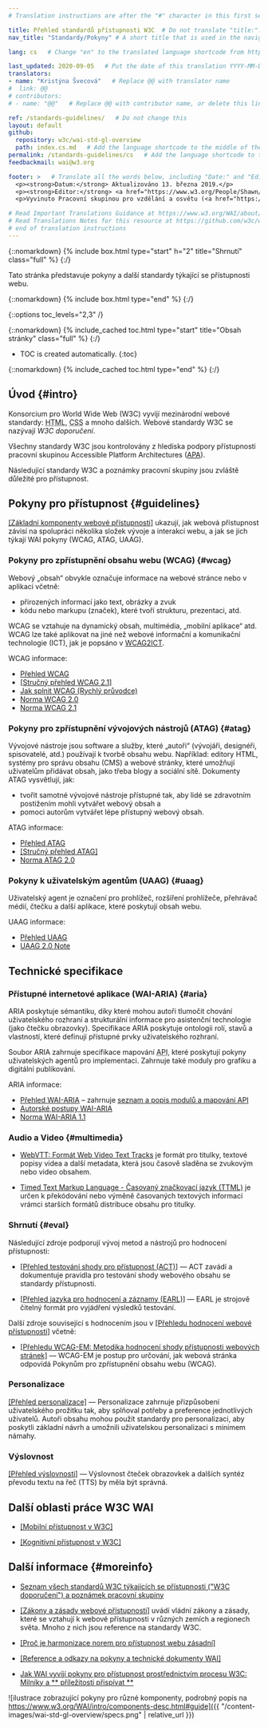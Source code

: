 ```yaml
---
# Translation instructions are after the "#" character in this first section. They are comments that do not show up in the web page. You do not need to translate the instructions after #.

title: Přehled standardů přístupnosti W3C  # Do not translate "title:". Do translate the text after "title:".
nav_title: "Standardy/Pokyny" # A short title that is used in the navigation

lang: cs   # Change "en" to the translated language shortcode from https://www.iana.org/assignments/language-subtag-registry/language-subtag-registry

last_updated: 2020-09-05   # Put the date of this translation YYYY-MM-DD (with month in the middle)
translators: 
- name: "Kristýna Švecová"   # Replace @@ with translator name
#  link: @@
# contributors:
# - name: "@@"   # Replace @@ with contributor name, or delete this line if none

ref: /standards-guidelines/   # Do not change this
layout: default
github:
  repository: w3c/wai-std-gl-overview
  path: index.cs.md   # Add the language shortcode to the middle of the filename, for example index.fr.md
permalink: /standards-guidelines/cs   # Add the language shortcode to the end; for example /standards-guidelines/fr
feedbackmail: wai@w3.org

footer: >   # Translate all the words below, including "Date:" and "Editor:". Do not change these dates.
  <p><strong>Datum:</strong> Aktualizováno 13. března 2019.</p>
  <p><strong>Editor:</strong> <a href="https://www.w3.org/People/Shawn/">Shawn Lawton Henry</a>.</p>
  <p>Vyvinuto Pracovní skupinou pro vzdělání a osvětu (<a href="https://www.w3.org/WAI/EO/">EOWG</a>).</p>

# Read Important Translations Guidance at https://www.w3.org/WAI/about/translating/#important
# Read Translations Notes for this resource at https://github.com/w3c/wai-std-gl-overview/blob/master/README.md
# end of translation instructions
---
```



{::nomarkdown}
{% include box.html type="start" h="2" title="Shrnutí" class="full" %}
{:/}

Tato stránka představuje pokyny a další standardy týkající se přístupnosti webu.

{::nomarkdown}
{% include box.html type="end" %}
{:/}


{::options toc_levels="2,3" /}

{::nomarkdown}
{% include_cached toc.html type="start" title="Obsah stránky" class="full" %}
{:/}

-   TOC is created automatically.
{:toc}

{::nomarkdown}
{% include_cached toc.html type="end" %}
{:/}

## Úvod {#intro}

Konsorcium pro World Wide Web (W3C) vyvíjí mezinárodní webové standardy: <abbr title="Hypertext Markup Language - textový značkovací jazyk">HTML</abbr>, <abbr title="Kaskádové styly">CSS</abbr> a mnoho dalších. Webové standardy W3C se nazývají <dfn>W3C doporučení</dfn>.

Všechny standardy W3C jsou kontrolovány z hlediska podpory přístupnosti pracovní skupinou Accessible Platform Architectures ([APA](/about/groups/apawg/)).

Následující standardy W3C a poznámky pracovní skupiny jsou zvláště důležité pro přístupnost.

## Pokyny pro přístupnost {#guidelines}

[[Základní komponenty webové přístupnosti]](/fundamentals/components/) ukazují, jak webová přístupnost závisí na spolupráci několika složek vývoje a interakcí webu, a jak se jich týkají WAI pokyny (WCAG, ATAG, UAAG).

### Pokyny pro zpřístupnění obsahu webu (WCAG) {#wcag}

Webový „obsah“ obvykle označuje informace na webové stránce nebo v aplikaci včetně:

* přirozených informací jako text, obrázky a zvuk
* kódu nebo markupu (značek), které tvoří strukturu, prezentaci, atd.

WCAG se vztahuje na dynamický obsah, multimédia, „mobilní aplikace“ atd. WCAG lze také aplikovat na jiné než webové informační a komunikační technologie (ICT), jak je popsáno v [WCAG2ICT](/standards-guidelines/wcag/non-web-ict/).

WCAG informace:
- [Přehled WCAG](/standards-guidelines/wcag/)
- [[Stručný přehled WCAG 2.1]](/standards-guidelines/wcag/glance/)
- [Jak splnit WCAG (Rychlý průvodce)](https://www.w3.org/WAI/WCAG21/quickref/)
- [Norma WCAG 2.0](https://www.w3.org/TR/WCAG20/)
- [Norma WCAG 2.1](https://www.w3.org/TR/WCAG21/)

### Pokyny pro zpřístupnění vývojových nástrojů (ATAG) {#atag}

Vývojové nástroje jsou software a služby, které „autoři“ (vývojáři, designéři, spisovatelé, atd.) používají k tvorbě obsahu webu. Například: editory HTML, systémy pro správu obsahu (CMS) a webové stránky, které umožňují uživatelům přidávat obsah, jako třeba blogy a sociální sítě. Dokumenty ATAG vysvětlují, jak:
* tvořit samotné vývojové nástroje přístupné tak, aby lidé se zdravotním postižením mohli vytvářet webový obsah a
* pomoci autorům vytvářet lépe přístupný webový obsah.

ATAG informace:
- [Přehled ATAG](/standards-guidelines/atag/)
- [[Stručný přehled ATAG]](/standards-guidelines/atag/glance/)
- [Norma ATAG 2.0](https://www.w3.org/TR/ATAG/)

### Pokyny k uživatelským agentům (UAAG) {#uaag}

Uživatelský agent je označení pro prohlížeč, rozšíření prohlížeče, přehrávač médií, čtečku a další aplikace, které poskytují obsah webu.

UAAG informace:
- [Přehled UAAG](/standards-guidelines/uaag/)
- [UAAG 2.0 Note](https://www.w3.org/TR/UAAG20/) <!-- unclear about the meaning of "Note" here -->

## Technické specifikace

### Přístupné internetové aplikace (WAI-ARIA) {#aria}

ARIA poskytuje sémantiku, díky které mohou autoři tlumočit chování uživatelského rozhraní a strukturální informace pro asistenční technologie (jako čtečku obrazovky). Specifikace ARIA poskytuje ontologii rolí, stavů a vlastností, které definují přístupné prvky uživatelského rozhraní.

Soubor ARIA zahrnuje specifikace mapování <abbr title="rozhraní pro programování aplikací">API</abbr>, které poskytují pokyny uživatelských agentů pro implementaci. Zahrnuje také moduly pro grafiku a digitální publikování.

ARIA informace:
- [Přehled WAI-ARIA](/standards-guidelines/aria/) – zahrnuje [seznam a popis modulů a mapování API](/standards-guidelines/aria/#versions)
- [Autorské postupy WAI-ARIA](https://www.w3.org/TR/wai-aria-practices/)
- [Norma WAI-ARIA 1.1](https://www.w3.org/TR/wai-aria-1.1/)

### Audio a Video {#multimedia}

- [WebVTT: Formát Web Video Text Tracks](https://www.w3.org/TR/webvtt/) je formát pro titulky, textové popisy videa a další metadata, která jsou časově sladěna se zvukovým nebo video obsahem.

- [Timed Text Markup Language - Časovaný značkovací jazyk (TTML)](https://www.w3.org/TR/ttml/) je určen k překódování nebo výměně časovaných textových informací vrámci starších formátů distribuce obsahu pro titulky.

### Shrnutí {#eval}

Následující zdroje podporují vývoj metod a nástrojů pro hodnocení přístupnosti:

- [[Přehled testování shody pro přístupnost (ACT)]](/standards-guidelines/act/) &mdash; ACT zavádí a dokumentuje pravidla pro testování shody webového obsahu se standardy přístupnosti.

- [[Přehled jazyka pro hodnocení a záznamy (EARL)]](/standards-guidelines/earl/) &mdash; EARL je strojově čitelný formát pro vyjádření výsledků testování.

Další zdroje související s hodnocením jsou v [[Přehledu hodnocení webové přístupnosti]](/test-evaluate/) včetně:

- [[Přehledu WCAG-EM: Metodika hodnocení shody přístupnosti webových stránek]](/test-evaluate/conformance/wcag-em/) &mdash; WCAG-EM je postup pro určování, jak webová stránka odpovídá Pokynům pro zpřístupnění obsahu webu (WCAG).

### Personalizace

[[Přehled personalizace]](/personalization/) &mdash; Personalizace zahrnuje přizpůsobení uživatelského prožitku tak, aby splňoval potřeby a preference jednotlivých uživatelů. Autoři obsahu mohou použít standardy pro personalizaci, aby poskytli základní návrh a umožnili uživatelskou personalizaci s minimem námahy.

### Výslovnost

[[Přehled výslovnosti]](/pronunciation/) &mdash; Výslovnost čteček obrazovkek a dalších syntéz převodu textu na řeč (TTS) by měla být správná.

## Další oblasti práce W3C WAI

- [[Mobilní přístupnost v W3C]](/standards-guidelines/mobile/)

- [[Kognitivní přístupnost v W3C]](/cognitive/)

## Další informace {#moreinfo}

- [Seznam všech standardů W3C týkajících se přístupnosti ("W3C doporučení") a poznámek pracovní skupiny](https://www.w3.org/TR/?tag=accessibility)

- [[Zákony a zásady webové přístupnosti]](/policies/) uvádí vládní zákony a zásady, které se vztahují k webové přístupnosti v různých zemích a regionech světa. Mnoho z nich jsou reference na standardy W3C.

- [[Proč je harmonizace norem pro přístupnost webu zásadní]](/standards-guidelines/harmonization/)

- [[Reference a odkazy na pokyny a technické dokumenty WAI]](/standards-guidelines/linking/)

- [Jak WAI vyvíjí pokyny pro přístupnost prostřednictvím procesu W3C: Milníky a ** příležitosti přispívat **](/standards-guidelines/w3c-process/)

![ilustrace zobrazující pokyny pro různé komponenty, podrobný popis na https://www.w3.org/WAI/intro/components-desc.html#guide]({{ "/content-images/wai-std-gl-overview/specs.png" | relative_url }})
